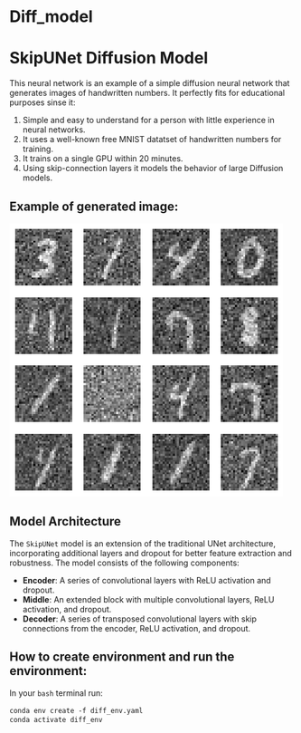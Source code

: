 # Diff_model

# SkipUNet Diffusion Model

This neural network is an example of a simple diffusion neural network that generates images of handwritten numbers. It perfectly fits for educational purposes sinse it:
1. Simple and easy to understand for a person with little experience in neural networks.
2. It uses a well-known free MNIST datatset of handwritten numbers for training.
3. It trains on a single GPU within 20 minutes.
4. Using skip-connection layers it models the behavior of large Diffusion models.

## Example of generated image:

![Sample Output](https://github.com/Vlasenko2006/Diff_model/blob/main/output5.png)


## Model Architecture

The `SkipUNet` model is an extension of the traditional UNet architecture, incorporating additional layers and dropout for better feature extraction and robustness. The model consists of the following components:

- **Encoder**: A series of convolutional layers with ReLU activation and dropout.
- **Middle**: An extended block with multiple convolutional layers, ReLU activation, and dropout.
- **Decoder**: A series of transposed convolutional layers with skip connections from the encoder, ReLU activation, and dropout.



## How to create environment and run the  environment:

In your `bash` terminal run:
```
conda env create -f diff_env.yaml
conda activate diff_env
```
